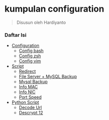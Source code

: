 # kumpulan configuration 
> Disusun oleh Hardiyanto

### Daftar Isi
* [Configuration]()
    * [Config bash](https://gitlab.com/dwiHard/LinuxAdministration/-/blob/master/LinuxConfigBackup/.bashrc)
    * [Config zsh](https://gitlab.com/dwiHard/LinuxAdministration/-/blob/master/LinuxConfigBackup/zshrc)
    * [Config vim](https://gitlab.com/dwiHard/LinuxAdministration/-/blob/master/vim/.vimrc)
* [Script]()
    * [Redirect](https://gitlab.com/dwiHard/LinuxAdministration/-/blob/master/LinuxConfigBackup/redirects.sh)
    * [File Server + MySQL Backup](https://gitlab.com/dwiHard/LinuxAdministration/-/blob/master/mysql/file+mysql-backup.bash)
    * [Mysql Backup](https://gitlab.com/dwiHard/LinuxAdministration/-/blob/master/mysql/mysql-backup.sh)
    * [Info MAC](https://gitlab.com/dwiHard/LinuxAdministration/-/blob/master/LinuxConfigBackup/mac-addresses.sh)
    * [Info NIC](https://gitlab.com/dwiHard/LinuxAdministration/-/blob/master/LinuxConfigBackup/nic-info.sh)
    * [Port Speed](https://gitlab.com/dwiHard/LinuxAdministration/-/blob/master/LinuxConfigBackup/port-speed.sh)
* [Python Script]()
    * [Decode Url](https://gitlab.com/dwiHard/LinuxAdministration/-/blob/master/LinuxConfigBackup/decodeUrl.py)
    * [Descrypt 12](https://gitlab.com/dwiHard/LinuxAdministration/-/blob/master/LinuxConfigBackup/decrypt12.py)

